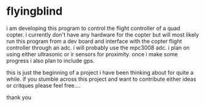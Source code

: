 # flyingblind
i am developing this program to control the flight controller of a quad copter. i currently don't have any hardware for the copter but will most likely run this program from a dev board and interface with the copter flight controller through an adc. i will probably use the mpc3008 adc. i plan on using either ultrasonic or ir sensors for proximity. once i make some progress i also plan to include gps.

this is just the beginning of a project i have been thinking about for quite a while. if you stumble across this project 
and want to contribute either ideas or critques please feel free....

thank you
